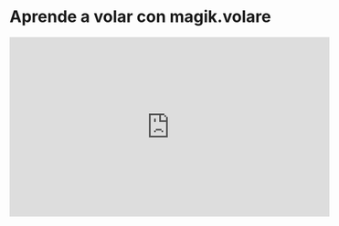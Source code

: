 
# Aprende a volar con magik.volare

<iframe width="560" height="315" src="https://www.youtube.com/embed/3TuziyfpNFo" frameborder="0" allowfullscreen></iframe>
